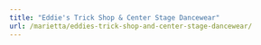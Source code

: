```yaml
---
title: "Eddie's Trick Shop & Center Stage Dancewear"
url: /marietta/eddies-trick-shop-and-center-stage-dancewear/
---
```


